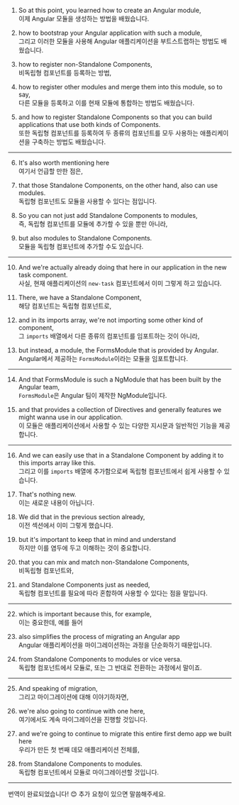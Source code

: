 1. So at this point, you learned how to create an Angular module,  
   이제 Angular 모듈을 생성하는 방법을 배웠습니다.

2. how to bootstrap your Angular application with such a module,  
   그리고 이러한 모듈을 사용해 Angular 애플리케이션을 부트스트랩하는 방법도 배웠습니다.

3. how to register non-Standalone Components,  
   비독립형 컴포넌트를 등록하는 방법,

4. how to register other modules and merge them into this module, so to say,  
   다른 모듈을 등록하고 이를 현재 모듈에 통합하는 방법도 배웠습니다.

5. and how to register Standalone Components so that you can build applications that use both kinds of Components.  
   또한 독립형 컴포넌트를 등록하여 두 종류의 컴포넌트를 모두 사용하는 애플리케이션을 구축하는 방법도 배웠습니다.

---

6. It's also worth mentioning here  
   여기서 언급할 만한 점은,

7. that those Standalone Components, on the other hand, also can use modules.  
   독립형 컴포넌트도 모듈을 사용할 수 있다는 점입니다.

8. So you can not just add Standalone Components to modules,  
   즉, 독립형 컴포넌트를 모듈에 추가할 수 있을 뿐만 아니라,

9. but also modules to Standalone Components.  
   모듈을 독립형 컴포넌트에 추가할 수도 있습니다.

---

10. And we're actually already doing that here in our application in the new task component.  
    사실, 현재 애플리케이션의 `new-task` 컴포넌트에서 이미 그렇게 하고 있습니다.

11. There, we have a Standalone Component,  
    해당 컴포넌트는 독립형 컴포넌트로,

12. and in its imports array, we're not importing some other kind of component,  
    그 `imports` 배열에서 다른 종류의 컴포넌트를 임포트하는 것이 아니라,

13. but instead, a module, the FormsModule that is provided by Angular.  
    Angular에서 제공하는 `FormsModule`이라는 모듈을 임포트합니다.

---

14. And that FormsModule is such a NgModule that has been built by the Angular team,  
    `FormsModule`은 Angular 팀이 제작한 NgModule입니다.

15. and that provides a collection of Directives and generally features we might wanna use in our application.  
    이 모듈은 애플리케이션에서 사용할 수 있는 다양한 지시문과 일반적인 기능을 제공합니다.

---

16. And we can easily use that in a Standalone Component by adding it to this imports array like this.  
    그리고 이를 `imports` 배열에 추가함으로써 독립형 컴포넌트에서 쉽게 사용할 수 있습니다.

17. That's nothing new.  
    이는 새로운 내용이 아닙니다.

18. We did that in the previous section already,  
    이전 섹션에서 이미 그렇게 했습니다.

19. but it's important to keep that in mind and understand  
    하지만 이를 염두에 두고 이해하는 것이 중요합니다.

20. that you can mix and match non-Standalone Components,  
    비독립형 컴포넌트와,

21. and Standalone Components just as needed,  
    독립형 컴포넌트를 필요에 따라 혼합하여 사용할 수 있다는 점을 말입니다.

---

22. which is important because this, for example,  
    이는 중요한데, 예를 들어

23. also simplifies the process of migrating an Angular app  
    Angular 애플리케이션을 마이그레이션하는 과정을 단순화하기 때문입니다.

24. from Standalone Components to modules or vice versa.  
    독립형 컴포넌트에서 모듈로, 또는 그 반대로 전환하는 과정에서 말이죠.

---

25. And speaking of migration,  
    그리고 마이그레이션에 대해 이야기하자면,

26. we're also going to continue with one here,  
    여기에서도 계속 마이그레이션을 진행할 것입니다.

27. and we're going to continue to migrate this entire first demo app we built here  
    우리가 만든 첫 번째 데모 애플리케이션 전체를,

28. from Standalone Components to modules.  
    독립형 컴포넌트에서 모듈로 마이그레이션할 것입니다.

---

번역이 완료되었습니다! 😊 추가 요청이 있으면 말씀해주세요.
